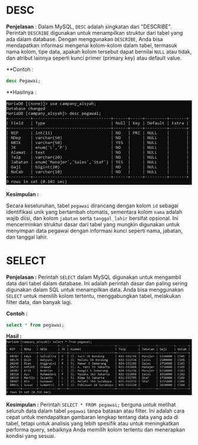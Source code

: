# DESC
**Penjelasan** : Dalam MySQL, `DESC` adalah singkatan dari "DESCRIBE". Perintah `DESCRIBE` digunakan untuk menampilkan struktur dari tabel yang ada dalam database. Dengan menggunakan `DESCRIBE`, Anda bisa mendapatkan informasi mengenai kolom-kolom dalam tabel, termasuk nama kolom, tipe data, apakah kolom tersebut dapat bernilai `NULL` atau tidak, dan atribut lainnya seperti kunci primer (primary key) atau default value.

**Contoh :
~~~sql
desc Pegawai;
~~~
**Hasilnya :

![](aset/d.jpg)

**Kesimpulan :**

Secara keseluruhan, tabel `pegawai` dirancang dengan kolom `id` sebagai identifikasi unik yang bertambah otomatis, sementara kolom `nama` adalah wajib diisi, dan kolom `jabatan` serta `tanggal_lahir` bersifat opsional. Ini mencerminkan struktur dasar dari tabel yang mungkin digunakan untuk menyimpan data pegawai dengan informasi kunci seperti nama, jabatan, dan tanggal lahir.

# SELECT
**Penjelasan :** Perintah `SELECT` dalam MySQL digunakan untuk mengambil data dari tabel dalam database. Ini adalah perintah dasar dan paling sering digunakan dalam SQL untuk menampilkan data. Anda bisa menggunakan `SELECT` untuk memilih kolom tertentu, menggabungkan tabel, melakukan filter data, dan banyak lagi.

**Contoh :**
~~~sql
select * from pegawai;
~~~

**Hasil :**
![](aset/s.jpg)

**Kesimpulan :**
Perintah `SELECT * FROM pegawai;` berguna untuk melihat seluruh data dalam tabel `pegawai` tanpa batasan atau filter. Ini adalah cara cepat untuk mendapatkan gambaran lengkap tentang data yang ada di tabel, tetapi untuk analisis yang lebih spesifik atau untuk meningkatkan performa query, sebaiknya Anda memilih kolom tertentu dan menerapkan kondisi yang sesuai.
